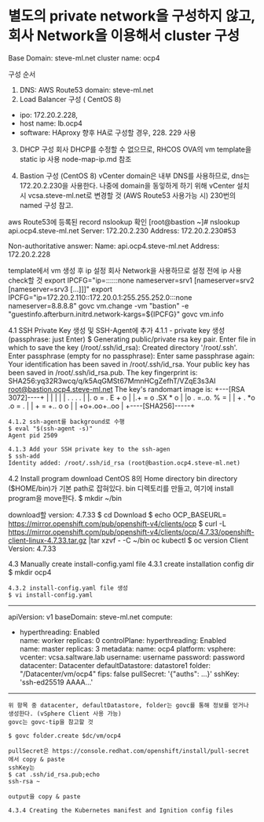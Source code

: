 # 별도의 private network을 구성하지 않고, 회사 Network을 이용해서 cluster 구성



Base Domain: steve-ml.net 
cluster name: ocp4

구성 순서
1. DNS: AWS Route53 domain: steve-ml.net
2. Load Balancer 구성 ( CentOS 8)
  - ipo: 172.20.2.228, 
  - host name: lb.ocp4
  - software: HAproxy
    향후  HA로 구성할 경우, 228. 229 사용
3. DHCP 구성
회사 DHCP를 수정할 수 없으므로, RHCOS OVA의 vm template을 static ip 사용
node-map-ip.md 참조

4. Bastion 구성 (CentOS 8)
vCenter domain은 내부 DNS를 사용하므로, dns는 172.20.2.230을 사용한다.
나중에 domain을 동잏하게 하기 위해 vCenter 설치 시 vcsa.steve-ml.net로 변경할 것 (AWS Route53 사용가능 시)
230번의 named 구성 참고.

  aws Route53에 등록된 record nslookup 확인
  [root@bastion ~]# nslookup api.ocp4.steve-ml.net
  Server:         172.20.2.230
  Address:        172.20.2.230#53

  Non-authoritative answer:
  Name:   api.ocp4.steve-ml.net
  Address: 172.20.2.228

template에서 vm 생성 후 ip 설정
회사 Network을 사용하므로 설정 전에 ip 사용 check할 것
export IPCFG="ip=<ip>::<gateway>:<netmask>:<hostname>:<iface>:none nameserver=srv1 [nameserver=srv2 [nameserver=srv3 [...]]]"
export IPCFG="ip=172.20.2.110::172.20.0.1:255.255.252.0:::none nameserver=8.8.8.8"
govc vm.change -vm "bastion" -e "guestinfo.afterburn.initrd.network-kargs=${IPCFG}"
govc vm.info

  4.1 SSH Private Key 생성 및 SSH-Agent에 추가
    4.1.1 - private key 생성 (passphrase: just Enter)
    $ Generating public/private rsa key pair.
    Enter file in which to save the key (/root/.ssh/id_rsa):
    Created directory '/root/.ssh'.
    Enter passphrase (empty for no passphrase):
    Enter same passphrase again:
    Your identification has been saved in /root/.ssh/id_rsa.
    Your public key has been saved in /root/.ssh/id_rsa.pub.
    The key fingerprint is:
    SHA256:yq32R3wcq/q/k5AqGMSt67MmnHCgZefhT/VZqE3s3AI root@bastion.ocp4.steve-ml.net
    The key's randomart image is:
    +---[RSA 3072]----+
    |                 |
    |                 |
    |   . .   . .     |
    |. o = . E + o    |
    |.+ = o .SX * o   |
    |o . =..o. % =    |
    | + . *o .o = .   |
    |  + = +.. o o    |
    |   +o+.oo+..oo   |
    +----[SHA256]-----+
  
    4.1.2 ssh-agent를 background로 수행
    $ eval "$(ssh-agent -s)"
    Agent pid 2509

    4.1.3 Add your SSH private key to the ssh-agen
    $ ssh-add
    Identity added: /root/.ssh/id_rsa (root@bastion.ocp4.steve-ml.net)

  4.2 Install program download
  CentOS 8의 Home directory bin directory ($HOME/bin)가 기본 path로 잡혀있다.
  bin 디렉토리를 만들고, 여기에 install program을 move한다.
  $ mkdir ~/bin
  
  download할 version: 4.7.33
  $ cd Download
  $ echo OCP_BASEURL= https://mirror.openshift.com/pub/openshift-v4/clients/ocp
  $ curl -L https://mirror.openshift.com/pub/openshift-v4/clients/ocp/4.7.33/openshift-client-linux-4.7.33.tar.gz |tar xzvf - -C ~/bin oc kubectl
  $ oc version
  Client Version: 4.7.33

  4.3 Manually create install-config.yaml file
    4.3.1 create installation config dir
    $ mkdir ocp4

    4.3.2 install-config.yaml file 생성
    $ vi install-config.yaml
----------------------------------------------------------------------------
apiVersion: v1
baseDomain: steve-ml.net 
compute:
- hyperthreading: Enabled   
  name: worker
  replicas: 0 
controlPlane:
  hyperthreading: Enabled   
  name: master
  replicas: 3 
metadata:
  name: ocp4 
platform:
  vsphere:
    vcenter: vcsa.saltware.lab 
    username: username 
    password: password 
    datacenter: Datacenter 
    defaultDatastore: datastore1 
    folder: "/Datacenter/vm/ocp4" 
fips: false 
pullSecret: '{"auths": ...}' 
sshKey: 'ssh-ed25519 AAAA...' 
-------------------------------------------------------------------------------------

    위 항목 중 datacenter, defaultDatastore, folder는 govc를 통해 정보를 얻거나 생성한다. (vSphere Client 사용 가능)
    govc는 govc-tip을 참고할 것

    $ govc folder.create $dc/vm/ocp4

    pullSecret은 https://console.redhat.com/openshift/install/pull-secret 에서 copy & paste
    sshKey는
    $ cat .ssh/id_rsa.pub;echo
    ssh-rsa ~

    output을 copy & paste

    4.3.4 Creating the Kubernetes manifest and Ignition config files


